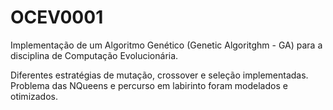 # OCEV0001

Implementação de um Algoritmo Genético (Genetic Algoritghm - GA) para a disciplina de Computação Evolucionária. 

Diferentes estratégias de mutação, crossover e seleção implementadas. Problema das NQueens e percurso em labirinto foram modelados e otimizados.
